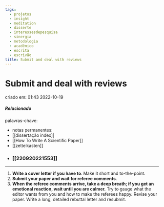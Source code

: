 ```yaml
---
tags:
  - projetos
  - insight
  - meditation
  - disserte
  - interessesdepesquisa
  - sinergia
  - metodologia
  - acadêmico
  - escrita
  - escrivão
title: Submit and deal with reviews
---
```


# Submit and deal with reviews

criado em: 01:43 2022-10-19

##### Relacionado

palavras-chave: 

- notas permanentes: 
- [[dissertação index]]
- [[How To Write A Scientific Paper]]
- [[zettelkasten]]
- ### [[220920221553]]
---
1. **Write a cover letter if you have to**. Make it short and to-the-point. 
2. **Submit your paper and wait for referee comments**. 
3. **When the referee comments arrive, take a deep breath; if you get an emotional reaction, wait until you are calmer.** Try to gauge what the editor wants from you and how to make the referees happy. Revise your paper. Write a long, detailed rebuttal letter and resubmit.
